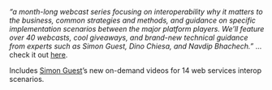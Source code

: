 _&#8220;a month-long webcast series focusing on interoperability why it matters to the business, common strategies and methods, and guidance on specific implementation scenarios between the major platform players. We&#8217;ll feature over 40 webcasts, cool giveaways, and brand-new technical guidance from experts such as Simon Guest, Dino Chiesa, and Navdip Bhachech.&#8221;_ &#8230; check it out <a href="https://www.interopmonth.com/home/" target="_blank">here</a>.

Includes <a href="http://www.simonguest.com/" target="_blank" class="broken_link">Simon Guest</a>&rsquo;s new on-demand videos for 14 web services interop scenarios.